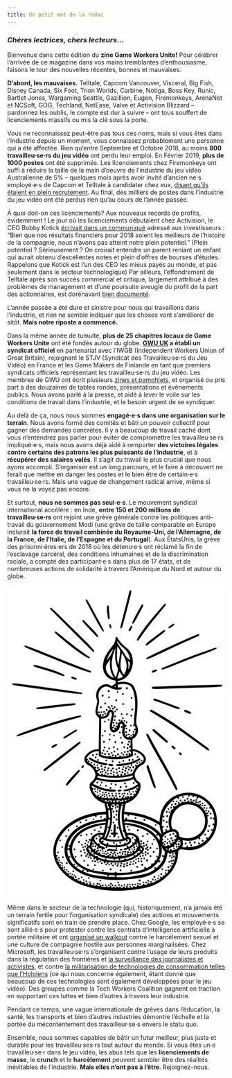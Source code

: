 ```yaml
---
title: Un petit mot de la rédac
---
```

### ***Chères lectrices, chers lecteurs…***

Bienvenue dans cette édition du **zine Game Workers Unite!** Pour célébrer l’arrivée de ce magazine dans vos mains tremblantes d’enthousiasme, faisons le tour des nouvelles récentes, bonnes et mauvaises.

**D’abord, les mauvaises.** Telltale, Capcom Vancouver, Visceral, Big Fish, Disney Canada, Six Foot, Trion Worlds, Carbine, Notiga, Boss Key, Runic, Bartlet Jones, Wargaming Seattle, Gazillion, Eugen, Firemonkeys, ArenaNet et NCSoft, GOG, Techland, NetEase, Valve et Activision Blizzard – pardonnez les oublis, le compte est dur à suivre – ont tous souffert de licenciements massifs ou mis la clé sous la porte.

Vous ne reconnaissez peut-être pas tous ces noms, mais si vous êtes dans l’industrie depuis un moment, vous connaissez probablement une personne qui a été affectée. Rien qu’entre Septembre et Octobre 2018, au moins **800 travailleu·se·rs du jeu vidéo** ont perdu leur emploi. En Février 2019, **plus de 1000 postes** ont été supprimés. Les licenciements chez Firemonkeys ont suffi à réduire la taille de la main d’oeuvre de l’industrie du jeu vidéo Australienne de 5% – quelques mois après avoir invité d’ancien·ne·s employé·e·s de Capcom et Telltale à candidater chez eux, [disant qu’ils étaient en plein recrutement](https://twitter.com/thefiremonkeys/status/1043333183268257792). Au final, des milliers de postes dans l’industrie du jeu vidéo ont été perdus rien qu’au cours de l’année passée.

À quoi doit-on ces licenciements? Aux nouveaux records de profits, évidemment ! Le jour où les licenciements débutaient chez Activision, le CEO Bobby Kotick [écrivait dans un communiqué](https://kotaku.com/activision-blizzard-begins-massive-layoffs-1832571288) adressé aux investisseurs : “Bien que nos résultats financiers pour 2018 soient les meilleurs de l’histoire de la compagnie, nous n’avons pas atteint notre plein potentiel.” (Plein potentiel ? Sérieusement ? On croirait entendre un parent reniant un enfant qui aurait obtenu d’excellentes notes et plein d’offres de bourses d’études. Rappelons que Kotick est l’un des CEO les mieux payés au monde, et pas seulement dans le secteur technologique) Par ailleurs, l’effondrement de Telltale après son succès commercial et critique, largement attribué à des problèmes de management et d’une poursuite aveugle du profit de la part des actionnaires, est dorénavant [bien documenté](https://www.youtube.com/watch?v=2VR7Hl6SuXE).

L’année passée a été dure et sinistre pour nous qui travaillons dans l’industrie, et rien ne semble indiquer que les choses vont s’améliorer de sitôt. **Mais notre riposte a commencé.**

Dans la même année de tumulte, **plus de 25 chapitres locaux de Game Workers Unite** ont été fondés autour du globe. **[GWU UK](https://www.gwu-uk.org/) a établi un syndicat officiel** en partenariat avec l’IWGB (Independent Workers Union of Great Britain), rejoignant le STJV (Syndicat des Travailleu·se·rs du Jeu Vidéo) en France et les Game Makers de Finlande en tant que premiers syndicats officiels représentant les travailleu·se·rs du jeu vidéo. Les membres de GWU ont écrit plusieurs [zines et pamphlets](https://www.gameworkersunite.org/gwu-literature), et organisé ou pris part à des douzaines de tables rondes, présentations et évènements publics. Nous avons parlé à la presse, et aidé à lever le voile sur les conditions de travail dans l’industrie, et le besoin urgent de se syndiquer.

Au delà de ça, nous nous sommes **engagé·e·s dans une organisation sur le terrain**. Nous avons formé des comités et bâti un pouvoir collectif pour gagner des demandes concrètes. Il y a beaucoup de travail caché dont vous n’entendrez pas parler pour éviter de compromettre les travailleu·se·rs impliqué·e·s, mais nous avons déjà aidé à remporter **des victoires légales contre certains des patrons les plus puissants de l’industrie**, et à **récupérer des salaires volés**. Il s’agit du travail le plus crucial que nous ayons accompli. S’organiser est un long parcours, et le faire à découvert ne ferait que mettre en danger les postes et le bien être de certain·e·s travailleu·se·rs. Mais une vague de changement radical arrive, même si vous ne la voyez pas encore.

Et surtout, **nous ne sommes pas seul·e·s**. Le mouvement syndical international accélère : en Inde, **entre 150 et 200 millions de travailleu·se·rs** ont rejoint une grève générale contre les politiques anti-travail du gouvernement Modi (une grève de taille comparable en Europe inclurait **la force de travail combinée du Royaume-Uni, de l’Allemagne, de la France, de l’Italie, de l’Espagne et du Portugal**). Aux ÉtatsUnis, la grève des prisonni·ères·ers de 2018 où les détenu·e·s ont réclamé la fin de l’esclavage carcéral, des conditions inhumaines et de la discrimination raciale, a compté des participant·e·s dans plus de 17 états, et de nombreuses actions  de solidarité à travers l’Amérique du Nord et autour du globe. 

<div class="md-img right off-5">
<img
  src="/images/candle.svg"
  alt="Chandelle"
/>
</div>

Même dans le secteur de la technologie (qui, historiquement, n’a jamais été un terrain fertile pour l’organisation syndicale) des actions et mouvements significatifs sont en train de prendre place. Chez Google, les employé·e·s se sont allié·e·s pour protester contre les contrats d’intelligence artificielle à portée militaire et ont [organisé un walkout](https://twitter.com/GoogleWalkout) contre le harcèlement sexuel et une culture de compagnie hostile aux personnes marginalisées. Chez Microsoft, les travailleu·se·rs s’organisent contre l’usage de leurs produits dans la régulation des frontières et [la surveillance des journalistes et activistes](https://twitter.com/techworkersco/status/1103502027726995459), et contre [la militarisation de technologies de consommation telles que l’Hololens](https://twitter.com/MsWorkers4) (ce qui nous concerne également, étant donné que beaucoup de ces technologies sont également développées pour le jeu vidéo). Des groupes comme la Tech Workers Coalition gagnent en traction en supportant ces luttes et bien d’autres à travers leur industrie.

Pendant ce temps, une vague internationale de grèves dans l’éducation, la santé, les transports et bien d’autres industries démontre l’échelle et la portée du mécontentement des travailleur·se·s envers le statu quo.

Ensemble, nous sommes capables de bâtir un futur meilleur, plus juste et durable pour les travailleu·ses·rs tout autour du monde. Si vous êtes un·e travailleu·se·r dans le jeu vidéo, les abus tels que les **licenciements de masse**, le **crunch** et le **harcèlement** peuvent sembler être des réalités inévitables de l’industrie. **Mais elles n’ont pas à l’être**. Rejoignez-nous.
